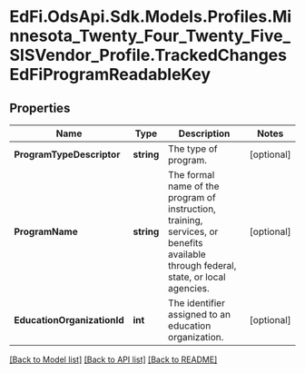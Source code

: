 # EdFi.OdsApi.Sdk.Models.Profiles.Minnesota_Twenty_Four_Twenty_Five_SISVendor_Profile.TrackedChangesEdFiProgramReadableKey

## Properties

Name | Type | Description | Notes
------------ | ------------- | ------------- | -------------
**ProgramTypeDescriptor** | **string** | The type of program. | [optional] 
**ProgramName** | **string** | The formal name of the program of instruction, training, services, or benefits available through federal, state, or local agencies. | [optional] 
**EducationOrganizationId** | **int** | The identifier assigned to an education organization. | [optional] 

[[Back to Model list]](../README.md#documentation-for-models) [[Back to API list]](../README.md#documentation-for-api-endpoints) [[Back to README]](../README.md)

